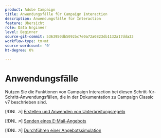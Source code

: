 ```yaml
---
product: Adobe Campaign
title: Anwendungsfälle für Campaign Interaction
description: Anwendungsfälle für Interaction
feature: Übersicht
role: Data Engineer
level: Beginner
source-git-commit: 5363950db5092bc7e0a72a0823db1132a17dda33
workflow-type: tm+mt
source-wordcount: '0'
ht-degree: 0%

---
```


# Anwendungsfälle

Nutzen Sie die Funktionen von Campaign Interaction bei diesen Schritt-für-Schritt-Anwendungsfällen, die in der Dokumentation zu Campaign Classic v7 beschrieben sind.

[!DNL :arrow_upper_right:] [Erstellen und Anwenden von Unterbreitungsregeln](https://experienceleague.adobe.com/docs/campaign-classic/using/managing-offers/case-study/presentation-rules.html?lang=de)

[!DNL :arrow_upper_right:] [Senden eines E-Mail-Angebots](https://experienceleague.adobe.com/docs/campaign-classic/using/managing-offers/case-study/offers-on-an-outbound-channel.html?lang=de)

[!DNL :arrow_upper_right:] [Durchführen einer Angebotssimulation](https://experienceleague.adobe.com/docs/campaign-classic/using/managing-offers/case-study/offers-on-an-outbound-channel.html)
